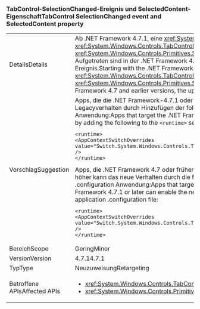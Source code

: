 ### <a name="tabcontrol-selectionchanged-event-and-selectedcontent-property"></a><span data-ttu-id="c71c7-101">TabControl-SelectionChanged-Ereignis und SelectedContent-Eigenschaft</span><span class="sxs-lookup"><span data-stu-id="c71c7-101">TabControl SelectionChanged event and SelectedContent property</span></span>

|   |   |
|---|---|
|<span data-ttu-id="c71c7-102">Details</span><span class="sxs-lookup"><span data-stu-id="c71c7-102">Details</span></span>|<span data-ttu-id="c71c7-103">Ab .NET Framework 4.7.1, eine <xref:System.Windows.Controls.TabControl> aktualisiert den Wert seiner <xref:System.Windows.Controls.TabControl.SelectedContent> Eigenschaft vor dem Auslösen der <xref:System.Windows.Controls.Primitives.Selector.SelectionChanged> Ereignis, wenn sich die Auswahl ändert. Aufgetreten sind in der .NET Framework 4.7 und früheren Versionen wird das Update auf SelectedContent nach dem Ereignis.</span><span class="sxs-lookup"><span data-stu-id="c71c7-103">Starting with the .NET Framework 4.7.1, a <xref:System.Windows.Controls.TabControl> updates the value of its <xref:System.Windows.Controls.TabControl.SelectedContent> property before raising the <xref:System.Windows.Controls.Primitives.Selector.SelectionChanged> event, when its selection changes.In the .NET Framework 4.7 and earlier versions, the update to SelectedContent happened after the event.</span></span>|
|<span data-ttu-id="c71c7-104">Vorschlag</span><span class="sxs-lookup"><span data-stu-id="c71c7-104">Suggestion</span></span>|<span data-ttu-id="c71c7-105">Apps, die die .NET Framework-4.7.1 oder höher können abwählen dies ändern, und Verwenden von Legacyverhalten durch Hinzufügen der folgenden Optionen, um die <code>&lt;runtime&gt;</code> Abschnitt der Konfigurationsdatei der Anwendung:</span><span class="sxs-lookup"><span data-stu-id="c71c7-105">Apps that target the .NET Framework 4.7.1 or later can opt out of this change and use legacy behavior by adding the following to the <code>&lt;runtime&gt;</code> section of the application configuration file:</span></span><pre><code class="language-xml">&lt;runtime&gt;&#13;&#10;&lt;AppContextSwitchOverrides value=&quot;Switch.System.Windows.Controls.TabControl.SelectionPropertiesCanLagBehindSelectionChangedEvent=true&quot; /&gt;&#13;&#10;&lt;/runtime&gt;&#13;&#10;</code></pre><span data-ttu-id="c71c7-106">Apps, die .NET Framework 4.7 oder früheren jedoch abzielen, auf .NET Framework 4.7.1 ausgeführt werden oder höher kann das neue Verhalten durch die folgende Zeile zum Hinzufügen der <code>&lt;runtime&gt;</code> Abschnitt der Datei .configuration Anwendung:</span><span class="sxs-lookup"><span data-stu-id="c71c7-106">Apps that target the .NET Framework 4.7 or earlier but are running on the .NET Framework 4.7.1 or later can enable the new behavior by adding the following line to the <code>&lt;runtime&gt;</code> section of the application .configuration file:</span></span><pre><code class="language-xml">&lt;runtime&gt;&#13;&#10;&lt;AppContextSwitchOverrides value=&quot;Switch.System.Windows.Controls.TabControl.SelectionPropertiesCanLagBehindSelectionChangedEvent=false&quot; /&gt;&#13;&#10;&lt;/runtime&gt;&#13;&#10;</code></pre>|
|<span data-ttu-id="c71c7-107">Bereich</span><span class="sxs-lookup"><span data-stu-id="c71c7-107">Scope</span></span>|<span data-ttu-id="c71c7-108">Gering</span><span class="sxs-lookup"><span data-stu-id="c71c7-108">Minor</span></span>|
|<span data-ttu-id="c71c7-109">Version</span><span class="sxs-lookup"><span data-stu-id="c71c7-109">Version</span></span>|<span data-ttu-id="c71c7-110">4.7.1</span><span class="sxs-lookup"><span data-stu-id="c71c7-110">4.7.1</span></span>|
|<span data-ttu-id="c71c7-111">Typ</span><span class="sxs-lookup"><span data-stu-id="c71c7-111">Type</span></span>|<span data-ttu-id="c71c7-112">Neuzuweisung</span><span class="sxs-lookup"><span data-stu-id="c71c7-112">Retargeting</span></span>|
|<span data-ttu-id="c71c7-113">Betroffene APIs</span><span class="sxs-lookup"><span data-stu-id="c71c7-113">Affected APIs</span></span>|<ul><li><xref:System.Windows.Controls.TabControl.SelectedContent?displayProperty=nameWithType></li><li><xref:System.Windows.Controls.Primitives.Selector.SelectionChanged?displayProperty=nameWithType></li></ul>|

